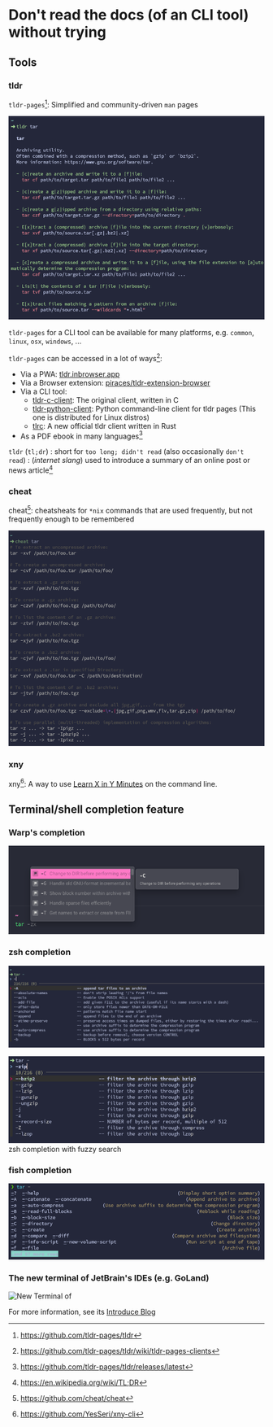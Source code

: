 # Don't read the docs (of an CLI tool) without trying

## Tools

### tldr

`tldr-pages`[^tldr-pages]: Simplified and community-driven `man` pages

![alt text](images/tldr-demo.png)

`tldr-pages` for a CLI tool can be available for many platforms, e.g. `common`, `linux`, `osx`, `windows`, ...

`tldr-pages` can be accessed in a lot of ways[^tldr-clients]:

- Via a PWA: [tldr.inbrowser.app](https://tldr.inbrowser.app/)
- Via a Browser extension: [piraces/tldr-extension-browser](https://github.com/piraces/tldr-extension-browser)
- Via a CLI tool:
  - [tldr-c-client](https://github.com/tldr-pages/tldr-c-client): The original client, written in C
  - [tldr-python-client](https://github.com/tldr-pages/tldr-python-client): Python command-line client for tldr pages (This one is distributed for Linux distros)
  - [tlrc](https://github.com/tldr-pages/tlrc): A new official tldr client written in Rust
- As a PDF ebook in many languages[^tldr-latest-release]

`tldr` (`tl;dr`)
: short for `too long; didn't read` (also occasionally `don't read`)
: (_internet slang_) used to introduce a summary of an online post or news article[^tdlr-wikipedia]

### cheat

cheat[^cheat]: cheatsheats for `*nix` commands that are used frequently, but not frequently enough to be remembered

![cheat demo](images/cheat-demo.png)

### xny

xny[^xny]: A way to use [Learn X in Y Minutes][x-in-y] on the command line.

## Terminal/shell completion feature

### Warp's completion

![warp completion](images/warp-completion.png)

### zsh completion

![zsh completion](images/zsh-completion.png)

![zsh completion with fuzzy search](images/zsh-completion-fuzzy-search.png)
zsh completion with fuzzy search

### fish completion

![fish completion](images/fish-completion.png)

### The new terminal of JetBrain's IDEs (e.g. GoLand)

![New Terminal of](images/jetbrain-ide-new-terminal.gif)

For more information, see its [Introduce Blog][jetbrain-new-terminal]

[x-in-y]: https://learnxinyminutes.com/
[jetbrain-new-terminal]: https://blog.jetbrains.com/idea/2024/02/the-new-terminal-beta-is-now-in-jetbrains-ides

[^tldr-pages]: <https://github.com/tldr-pages/tldr>
[^xny]: <https://github.com/YesSeri/xny-cli>
[^tldr-clients]: <https://github.com/tldr-pages/tldr/wiki/tldr-pages-clients>
[^tdlr-wikipedia]: <https://en.wikipedia.org/wiki/TL;DR>
[^tldr-latest-release]: <https://github.com/tldr-pages/tldr/releases/latest>
[^cheat]: <https://github.com/cheat/cheat>
